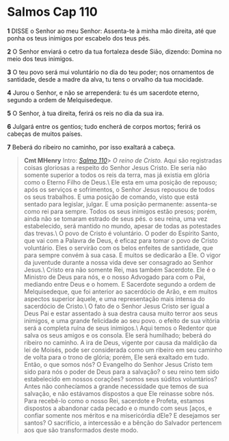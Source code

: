# Salmos Cap 110

**1** 	DISSE o Senhor ao meu Senhor: Assenta-te à minha mão direita, até que ponha os teus inimigos por escabelo dos teus pés.

**2** 	O Senhor enviará o cetro da tua fortaleza desde Sião, dizendo: Domina no meio dos teus inimigos.

**3** 	O teu povo será mui voluntário no dia do teu poder; nos ornamentos de santidade, desde a madre da alva, tu tens o orvalho da tua mocidade.

**4** 	Jurou o Senhor, e não se arrependerá: tu és um sacerdote eterno, segundo a ordem de Melquisedeque.

**5** 	O Senhor, à tua direita, ferirá os reis no dia da sua ira.

**6** 	Julgará entre os gentios; tudo encherá de corpos mortos; ferirá os cabeças de muitos países.

**7** 	Beberá do ribeiro no caminho, por isso exaltará a cabeça.


> **Cmt MHenry** Intro: *[Salmo 110](../19A-Sl/110.md#0)*> *O reino de Cristo.* Aqui são registradas coisas gloriosas a respeito do Senhor Jesus Cristo. Ele seria não somente superior a todos os reis da terra, mas já existia em glória como o Eterno Filho de Deus.\ Ele esta em uma posição de repouso; após os serviços e sofrimentos, o Senhor Jesus repousou de todos os seus trabalhos. E uma posição de comando, visto que está sentado para legislar, julgar. E uma posição permanente: assenta-se como rei para sempre. Todos os seus inimigos estão presos; porém, ainda não se tomaram estrado de seus pés. o seu reina, uma vez estabelecido, será mantido no mundo, apesar de todas as potestades das trevas.\ O povo de Cristo é voluntário. O poder do Espírito Santo, que vai com a Palavra de Deus, é eficaz para tomar o povo de Cristo voluntário. Eles o servirão com os belos enfeites de santidade, que para sempre convém à sua casa. E muitos se dedicarão a Ele. O vigor da juventude durante a nossa vida deve ser consagrado ao Senhor Jesus.\ Cristo era não somente Rei, mas também Sacerdote. Ele é o Ministro de Deus para nós, e o nosso Advogado para com o Pai, mediando entre Deus e o homem. E Sacerdote segundo a ordem de Melquisedeque, que foi anterior ao sacerdócio de Arão, e em muitos aspectos superior àquele, e uma representação mais intensa do sacerdócio de Cristo.\ O fato de o Senhor Jesus Cristo ser igual a Deus Pai e estar assentado à sua destra causa muito terror aos seus inimigos, e uma grande felicidade ao seu povo. o efeito de sua vitória será a completa ruína de seus inimigos.\ Aqui temos o Redentor que salva os seus amigos e os consola. Ele será humilhado; beberá do ribeiro no caminho. A ira de Deus, vigente por causa da maldição da lei de Moisés, pode ser considerada como um ribeiro em seu caminho de volta para o trono de glória; porém, Ele será exaltado em tudo. Então, o que somos nós? O Evangelho do Senhor Jesus Cristo tem sido para nós o poder de Deus para a salvação? o seu reino tem sido estabelecido em nossos corações? somos seus súditos voluntários? Antes não conhecíamos a grande necessidade que temos de sua salvação, e não estávamos dispostos a que Ele reinasse sobre nós. Para recebê-lo como o nosso Rei, sacerdote e Profeta, estamos dispostos a abandonar cada pecado e o mundo com seus \[aços, e confiar somente nos méritos e na misericórdia dEle? E desejamos ser santos? O sacrifício, a intercessão e a bênção do Salvador pertencem aos que são transformados deste modo.